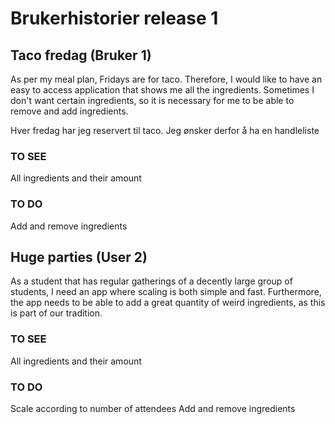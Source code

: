 # Brukerhistorier release 1
## Taco fredag (Bruker 1)
As per my meal plan, Fridays are for taco. Therefore, I would like to have an easy to access application that shows me all the ingredients. Sometimes I don't want certain ingredients, so it is necessary for me to be able to remove and add ingredients.

Hver fredag har jeg reservert til taco. Jeg ønsker derfor å ha en handleliste 

### TO SEE
All ingredients and their amount
### TO DO
Add and remove ingredients

## Huge parties (User 2)
As a student that has regular gatherings of a decently large group of students, I need an app where scaling is both simple and fast. Furthermore, the app needs to be able to add a great quantity of weird ingredients, as this is part of our tradition.

### TO SEE
All ingredients and their amount
### TO DO
Scale according to number of attendees
Add and remove ingredients
